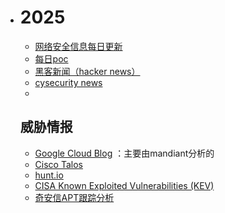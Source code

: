 - # 2025

  - [网络安全信息每日更新](https://github.com/tanjiti/sec_profile)
  - [每日poc](http://poceveryday.mywire.org:8000/today/)
  - [黑客新闻（hacker news）](https://thehackernews.com/)
  - [cysecurity news](https://www.cysecurity.news/)
  - 


  ## 威胁情报
  - [Google Cloud Blog](https://cloud.google.com/blog/topics/threat-intelligence) ：主要由mandiant分析的
  - [Cisco Talos](https://blog.talosintelligence.com/)
  - [hunt.io](https://hunt.io/blog)
  - [CISA Known Exploited Vulnerabilities (KEV)](https://www.cisa.gov/known-exploited-vulnerabilities-catalog)
  - [奇安信APT跟踪分析](https://ti.qianxin.com/apt)
